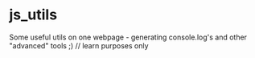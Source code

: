 # js_utils
Some useful utils on one webpage - generating console.log's and other "advanced" tools ;) // learn purposes only
